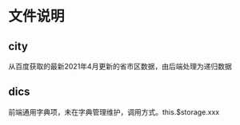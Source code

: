 # 文件说明

## city

从百度获取的最新2021年4月更新的省市区数据，由后端处理为递归数据

## dics

前端通用字典项，未在字典管理维护，调用方式。this.$storage.xxx

